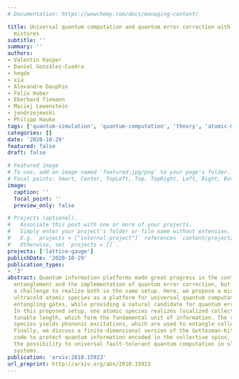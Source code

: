 ```yaml
---
# Documentation: https://wowchemy.com/docs/managing-content/

title: Universal quantum computation and quantum error correction with ultracold atomic
  mixtures
subtitle: ''
summary: ''
authors:
- Valentin Kasper
- Daniel González-Cuadra
- hegde
- xia
- Alexandre Dauphin
- Felix Huber
- Eberhard Tiemann
- Maciej Lewenstein
- jendrzejewski
- Philipp Hauke
tags: ['quantum-simulation', 'quantum-computation', 'theory', 'atomic-mixtures', 'kip']
categories: []
date: '2020-10-29'
featured: false
draft: false

# Featured image
# To use, add an image named `featured.jpg/png` to your page's folder.
# Focal points: Smart, Center, TopLeft, Top, TopRight, Left, Right, BottomLeft, Bottom, BottomRight.
image:
  caption: ''
  focal_point: ''
  preview_only: false

# Projects (optional).
#   Associate this post with one or more of your projects.
#   Simply enter your project's folder or file name without extension.
#   E.g. `projects = ["internal-project"]` references `content/project/deep-learning/index.md`.
#   Otherwise, set `projects = []`.
projects: ['lattice-gauge']
publishDate: '2020-10-29'
publication_types:
- '3'
abstract: Quantum information platforms made great progress in the control of many-body
  entanglement and the implementation of quantum error correction, but it remains
  a challenge to realize both in the same setup. Here, we propose a mixture of two
  ultracold atomic species as a platform for universal quantum computation with long-range
  entangling gates, while providing a natural candidate for quantum error-correction.
  In this proposed setup, one atomic species realizes localized collective spins of
  tunable length, which form the fundamental unit of information. The second atomic
  species yields phononic excitations, which are used to entangle collective spins.
  Finally, we discuss a finite-dimensional version of the Gottesman-Kitaev-Preskill
  code to protect quantum information encoded in the collective spins, opening up
  the possibility to universal fault-tolerant quantum computation in ultracold atom
  systems.
publication: 'arxiv:2010.15923'
url_preprint: http://arxiv.org/abs/2010.15923
---
```

